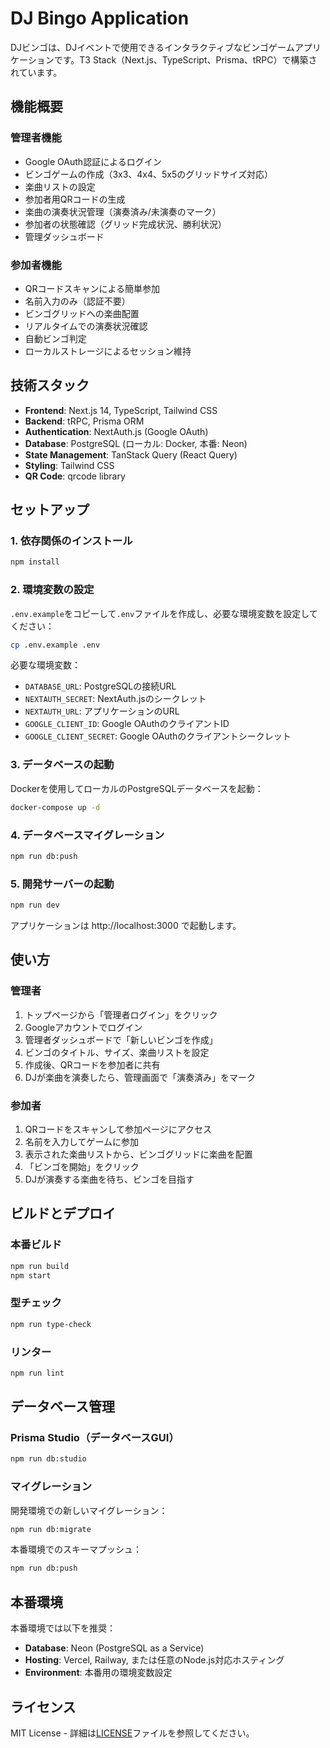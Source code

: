 # DJ Bingo Application

DJビンゴは、DJイベントで使用できるインタラクティブなビンゴゲームアプリケーションです。T3 Stack（Next.js、TypeScript、Prisma、tRPC）で構築されています。

## 機能概要

### 管理者機能
- Google OAuth認証によるログイン
- ビンゴゲームの作成（3x3、4x4、5x5のグリッドサイズ対応）
- 楽曲リストの設定
- 参加者用QRコードの生成
- 楽曲の演奏状況管理（演奏済み/未演奏のマーク）
- 参加者の状態確認（グリッド完成状況、勝利状況）
- 管理ダッシュボード

### 参加者機能
- QRコードスキャンによる簡単参加
- 名前入力のみ（認証不要）
- ビンゴグリッドへの楽曲配置
- リアルタイムでの演奏状況確認
- 自動ビンゴ判定
- ローカルストレージによるセッション維持

## 技術スタック

- **Frontend**: Next.js 14, TypeScript, Tailwind CSS
- **Backend**: tRPC, Prisma ORM
- **Authentication**: NextAuth.js (Google OAuth)
- **Database**: PostgreSQL (ローカル: Docker, 本番: Neon)
- **State Management**: TanStack Query (React Query)
- **Styling**: Tailwind CSS
- **QR Code**: qrcode library

## セットアップ

### 1. 依存関係のインストール

```bash
npm install
```

### 2. 環境変数の設定

`.env.example`をコピーして`.env`ファイルを作成し、必要な環境変数を設定してください：

```bash
cp .env.example .env
```

必要な環境変数：
- `DATABASE_URL`: PostgreSQLの接続URL
- `NEXTAUTH_SECRET`: NextAuth.jsのシークレット
- `NEXTAUTH_URL`: アプリケーションのURL
- `GOOGLE_CLIENT_ID`: Google OAuthのクライアントID
- `GOOGLE_CLIENT_SECRET`: Google OAuthのクライアントシークレット

### 3. データベースの起動

Dockerを使用してローカルのPostgreSQLデータベースを起動：

```bash
docker-compose up -d
```

### 4. データベースマイグレーション

```bash
npm run db:push
```

### 5. 開発サーバーの起動

```bash
npm run dev
```

アプリケーションは http://localhost:3000 で起動します。

## 使い方

### 管理者

1. トップページから「管理者ログイン」をクリック
2. Googleアカウントでログイン
3. 管理者ダッシュボードで「新しいビンゴを作成」
4. ビンゴのタイトル、サイズ、楽曲リストを設定
5. 作成後、QRコードを参加者に共有
6. DJが楽曲を演奏したら、管理画面で「演奏済み」をマーク

### 参加者

1. QRコードをスキャンして参加ページにアクセス
2. 名前を入力してゲームに参加
3. 表示された楽曲リストから、ビンゴグリッドに楽曲を配置
4. 「ビンゴを開始」をクリック
5. DJが演奏する楽曲を待ち、ビンゴを目指す

## ビルドとデプロイ

### 本番ビルド

```bash
npm run build
npm start
```

### 型チェック

```bash
npm run type-check
```

### リンター

```bash
npm run lint
```

## データベース管理

### Prisma Studio（データベースGUI）

```bash
npm run db:studio
```

### マイグレーション

開発環境での新しいマイグレーション：
```bash
npm run db:migrate
```

本番環境でのスキーマプッシュ：
```bash
npm run db:push
```

## 本番環境

本番環境では以下を推奨：
- **Database**: Neon (PostgreSQL as a Service)
- **Hosting**: Vercel, Railway, または任意のNode.js対応ホスティング
- **Environment**: 本番用の環境変数設定

## ライセンス

MIT License - 詳細は[LICENSE](LICENSE)ファイルを参照してください。